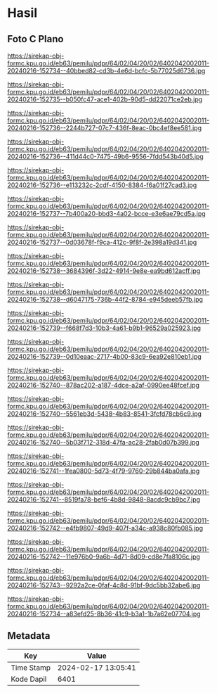 # Hasil

## Foto C Plano

https://sirekap-obj-formc.kpu.go.id/eb63/pemilu/pdpr/64/02/04/20/02/6402042002011-20240216-152734--40bbed82-cd3b-4e6d-bcfc-5b77025d6736.jpg

https://sirekap-obj-formc.kpu.go.id/eb63/pemilu/pdpr/64/02/04/20/02/6402042002011-20240216-152735--b050fc47-ace1-402b-90d5-dd22071ce2eb.jpg

https://sirekap-obj-formc.kpu.go.id/eb63/pemilu/pdpr/64/02/04/20/02/6402042002011-20240216-152736--2244b727-07c7-436f-8eac-0bc4ef8ee581.jpg

https://sirekap-obj-formc.kpu.go.id/eb63/pemilu/pdpr/64/02/04/20/02/6402042002011-20240216-152736--411d44c0-7475-49b6-9556-7fdd543b40d5.jpg

https://sirekap-obj-formc.kpu.go.id/eb63/pemilu/pdpr/64/02/04/20/02/6402042002011-20240216-152736--e113232c-2cdf-4150-8384-f6a01f27cad3.jpg

https://sirekap-obj-formc.kpu.go.id/eb63/pemilu/pdpr/64/02/04/20/02/6402042002011-20240216-152737--7b400a20-bbd3-4a02-bcce-e3e6ae79cd5a.jpg

https://sirekap-obj-formc.kpu.go.id/eb63/pemilu/pdpr/64/02/04/20/02/6402042002011-20240216-152737--0d03678f-f9ca-412c-9f8f-2e398a19d341.jpg

https://sirekap-obj-formc.kpu.go.id/eb63/pemilu/pdpr/64/02/04/20/02/6402042002011-20240216-152738--3684396f-3d22-4914-9e8e-ea9bd612acff.jpg

https://sirekap-obj-formc.kpu.go.id/eb63/pemilu/pdpr/64/02/04/20/02/6402042002011-20240216-152738--d6047175-736b-44f2-8784-e945deeb57fb.jpg

https://sirekap-obj-formc.kpu.go.id/eb63/pemilu/pdpr/64/02/04/20/02/6402042002011-20240216-152739--f668f7d3-10b3-4a61-b9b1-96529a025923.jpg

https://sirekap-obj-formc.kpu.go.id/eb63/pemilu/pdpr/64/02/04/20/02/6402042002011-20240216-152739--0d10eaac-2717-4b00-83c9-6ea92e810eb1.jpg

https://sirekap-obj-formc.kpu.go.id/eb63/pemilu/pdpr/64/02/04/20/02/6402042002011-20240216-152740--878ac202-a187-4dce-a2af-0990ee48fcef.jpg

https://sirekap-obj-formc.kpu.go.id/eb63/pemilu/pdpr/64/02/04/20/02/6402042002011-20240216-152740--5561eb3d-5438-4b83-8541-3fcfd78cb6c9.jpg

https://sirekap-obj-formc.kpu.go.id/eb63/pemilu/pdpr/64/02/04/20/02/6402042002011-20240216-152740--5b03f712-318d-47fa-ac28-2fab0d07b399.jpg

https://sirekap-obj-formc.kpu.go.id/eb63/pemilu/pdpr/64/02/04/20/02/6402042002011-20240216-152741--1fea0800-5d73-4f79-9760-29b844ba0afa.jpg

https://sirekap-obj-formc.kpu.go.id/eb63/pemilu/pdpr/64/02/04/20/02/6402042002011-20240216-152741--8519fa78-bef6-4b8d-9848-8acdc9cb9bc7.jpg

https://sirekap-obj-formc.kpu.go.id/eb63/pemilu/pdpr/64/02/04/20/02/6402042002011-20240216-152742--e4fb9807-49d9-407f-a34c-a938c80fb085.jpg

https://sirekap-obj-formc.kpu.go.id/eb63/pemilu/pdpr/64/02/04/20/02/6402042002011-20240216-152742--11e976b0-9a6b-4d71-8d09-cd8e7fa8106c.jpg

https://sirekap-obj-formc.kpu.go.id/eb63/pemilu/pdpr/64/02/04/20/02/6402042002011-20240216-152743--9292a2ce-0faf-4c8d-91bf-9dc5bb32abe6.jpg

https://sirekap-obj-formc.kpu.go.id/eb63/pemilu/pdpr/64/02/04/20/02/6402042002011-20240216-152734--a83efd25-8b36-41c9-b3a1-1b7a62e07704.jpg


## Metadata

| Key        | Value               |
| ---------- | ------------------- |
| Time Stamp | 2024-02-17 13:05:41 |
| Kode Dapil | 6401                |



